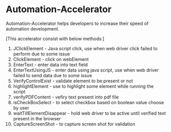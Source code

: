 # Automation-Accelerator

Automation-Accelerator helps developers to increase their speed of automation development.

[This accelerator consist with below methods:]

1. JClickElement - Java script click, use when web driver click failed to perform due to some issue
2. ClickElement - click on webElement
3. EnterText - enter data into text field
4. EnterTextUsingJS - enter data using java script, use when web driver failed to send data due to some issue
5. VerifyControlExist - validate element to be present or not
6. highlightElement - use to highlight some element while running the script
7. verifyPDFContent - vefiry text present into pdf file
8. isCheckBoxSelect - to select checkbox based on boolean value choose by user
9. waitTillElementDisappear - hold web driver to be active until verified text present in the browser
10. CaptureScreenShot - to capture screen shot for validation
